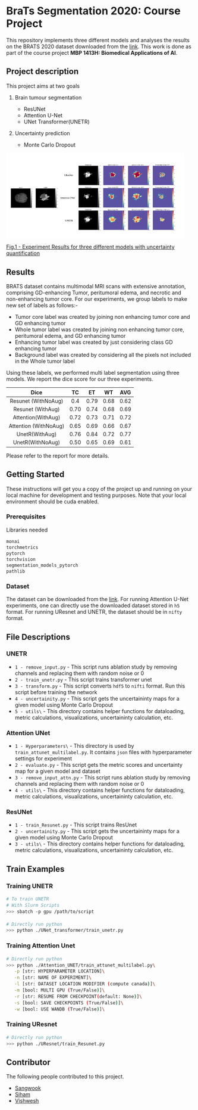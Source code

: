 # BraTs Segmentation 2020: Course Project
This repository implements three different models and analyses the results on the BRATS 2020 dataset downloaded from the [link](https://www.kaggle.com/datasets/awsaf49/brats2020-training-data). This work is done as part of the course project **MBP 1413H: Biomedical Applications of AI**.  

## Project description

This project aims at two goals

1. Brain tumour segmentation
   - ResUNet
   - Attention U-Net
   - UNet Transformer(UNETR)
      
2. Uncertainty prediction
   - Monte Carlo Dropout

<a href="url"><img src="https://github.com/SWKoreaBME/brats2020/blob/final_version/img/res_img.png" align="center" width="480" ><figcaption>Fig.1 - Experiment Results for three different models with uncertainty quantification</figcaption></a>

## Results
BRATS dataset contains multimodal MRI scans with extensive annotation, comprising GD-enhancing Tumor, peritumoral edema, and necrotic and non-enhancing tumor core. For our experiments, we group labels to make new set of labels as follows:-
- Tumor core label was created by joining non enhancing tumor core and GD enhancing tumor
- Whole tumor label was created by joining non enhancing tumor core, peritumoral edema, and GD enhancing tumor
- Enhancing tumor label was created by just considering class GD enhancing tumor
- Background label was created by considering all the pixels not included in the Whole tumor label

Using these labels, we performed multi label segmentation using three models. We report the dice score for our three experiments.

|        **Dice**       | **TC** | **ET** | **WT** | **AVG** |
|:---------------------:|:-------:|:------:|:------:|:-------:|
|  Resunet (WithNoAug)  |   0.4   |  0.79  |  0.68  |   0.62  |
|   Resunet (WithAug)   |   0.70  |  0.74  |  0.68  |   0.69  |
|   Attention(WithAug)  |   0.72  |  0.73  |  0.71  |   0.72  |
| Attention (WithNoAug) |   0.65  |  0.69  |  0.66  |   0.67  |
|     UnetR(WithAug)    |   0.76  |  0.84  |  0.72  |   0.77  |
|    UnetR(WithNoAug)   |   0.50  |  0.65  |  0.69  |   0.61  |

Please refer to the report for more details.

## Getting Started
These instructions will get you a copy of the project up and running on your local machine for development and testing purposes. Note that your local environment should be cuda enabled.  

### Prerequisites
Libraries needed

```
monai
torchmetrics
pytorch
torchvision
segmentation_models_pytorch
pathlib
```
### Dataset
The dataset can be downloaded from the [link](https://www.kaggle.com/datasets/awsaf49/brats2020-training-data). For running Attention U-Net experiments, one can directly use the downloaded dataset stored in `h5` format. For running UResnet and UNETR, the dataset should be in `nifty` format.  


## File Descriptions
### UNETR
* `1 - remove_input.py` - This script runs ablation study by removing channels and replacing them with random noise or 0
* `2 - train_unetr.py` - This script trains transformer unet
* `3 - transform.py` - This script converts `hdf5` to `nifti` format. Run this script before training the network 
* `4 - uncertainity.py` - This script gets the uncertaininty maps for a given model using Monte Carlo Dropout
* `5 - utils\` - This directory contains helper functions for dataloading, metric calculations, visualizations, uncertaininty calculation, etc.
### Attention UNet
* `1 - Hyperparameters\` - This directory is used by `train_attunet_multilabel.py`. It contains `json` files with hyperparameter settings for experiment
* `2 - evaluate.py` - This script gets the metric scores and uncertainty map for a given model and dataset
* `3 - remove_input_attn.py` - This script runs ablation study by removing channels and replacing them with random noise or 0
* `4 - utils\` - This directory contains helper functions for dataloading, metric calculations, visualizations, uncertaininty calculation, etc.

### ResUNet
* `1 - train_Resunet.py` - This script trains ResUnet
* `2 - uncertainity.py` - This script gets the uncertaininty maps for a given model using Monte Carlo Dropout
* `3 - utils\` - This directory contains helper functions for dataloading, metric calculations, visualizations, uncertaininty calculation, etc.

## Train Examples

### Training UNETR
```bash
# To train UNETR
# With Slurm Scripts
>>> sbatch -p gpu /path/to/script

# Directly run python
>>> python ./UNet_transformer/train_unetr.py
```
### Training Attention Unet
```bash
# Directly run python
>>> python ./Attention_UNET/train_attunet_multilabel.py\
   -p [str: HYPERPARAMETER LOCATION]\
   -n [str: NAME OF EXPERIMENT]\
   -l [str: DATASET LOCATION MODIFIER (compute canada)]\
   -m [bool: MULTI GPU (True/False)]\
   -r [str: RESUME FROM CHECKPOINT(default: None)]\
   -s [bool: SAVE CHECKPOINTS (True/False)]\
   -w [bool: USE WANDB (True/False)]\
```
### Training UResnet
```bash
# Directly run python
>>> python ./UResnet/train_Resunet.py
```

## Contributor
The following people contributed to this project.
* [Sangwook](https://github.com/SWKoreaBME)
* [Siham]()
* [Vishwesh](https://github.com/Vishwesh4)

